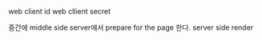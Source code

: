 web client id
web cllient secret

중간에 middle side server에서
prepare for the page 한다.
server side render
